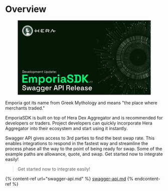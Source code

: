 # Overview

<figure><img src="../../.gitbook/assets/sdkRelease.jpg" alt=""><figcaption></figcaption></figure>

Emporia got its name from Greek Mythology and means "the place where merchants traded."

EmporiaSDK is built on top of Hera Dex Aggregator and is recommended for developers or traders. Project developers can quickly incorporate Hera Aggregator into their ecosystem and start using it instantly.

Swagger API gives access to 3rd parties to find the best swap rate. This enables integrations to respond in the fastest way and streamline the process phase all the way to the point of being ready for swap. Some of the example paths are allowance, quote, and swap. Get started now to integrate easily!

> Get started now to integrate easily!&#x20;

{% content-ref url="swagger-api.md" %}
[swagger-api.md](swagger-api.md)
{% endcontent-ref %}
